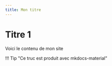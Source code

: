```yaml
---
title: Mon titre
---
```


# Titre 1

Voici le contenu de mon site

!!! Tip "Ce truc est produit avec mkdocs-material"


